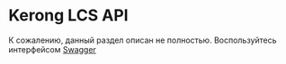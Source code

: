 # Kerong LCS API

К сожалению, данный раздел описан не полностью. Воспользуйтесь интерфейсом [Swagger](http://dev.kerong.ru:9777/api/v1/docs/ui)

